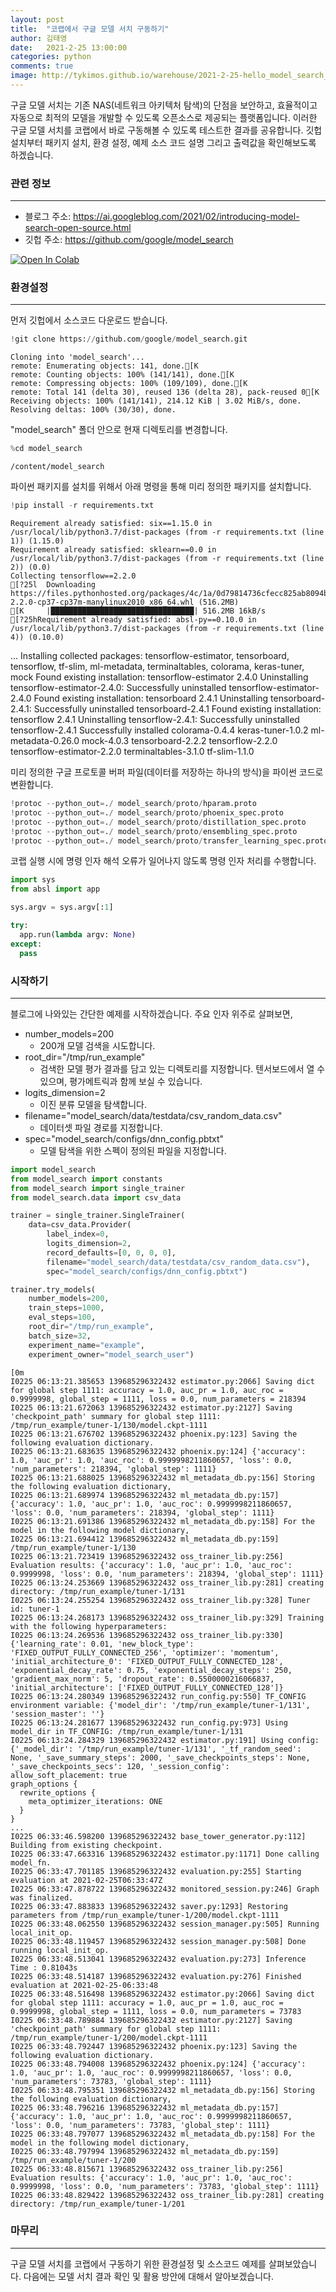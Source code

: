 ```yaml
---
layout: post
title:  "코랩에서 구글 모델 서치 구동하기"
author: 김태영
date:   2021-2-25 13:00:00
categories: python
comments: true
image: http://tykimos.github.io/warehouse/2021-2-25-hello_model_search_title_1.png
---
```

구글 모델 서치는 기존 NAS(네트워크 아키텍처 탐색)의 단점을 보안하고, 효율적이고 자동으로 최적의 모델을 개발할 수 있도록 오픈소스로 제공되는 플랫폼입니다. 이러한 구글 모델 서치를 코랩에서 바로 구동해볼 수 있도록 테스트한 결과를 공유합니다. 깃헙 설치부터 패키지 설치, 환경 설정, 예제 소스 코드 설명 그리고 출력값을 확인해보도록 하겠습니다. 

### 관련 정보
---

*   블로그 주소: https://ai.googleblog.com/2021/02/introducing-model-search-open-source.html
*   깃헙 주소: https://github.com/google/model_search



<a href="https://colab.research.google.com/github/tykimos/hello-ai/blob/main/hello_model_search.ipynb" target="_parent"><img src="https://colab.research.google.com/assets/colab-badge.svg" alt="Open In Colab"/></a>

### 환경설정
---

먼저 깃헙에서 소스코드 다운로드 받습니다.


```python
!git clone https://github.com/google/model_search.git
```

    Cloning into 'model_search'...
    remote: Enumerating objects: 141, done.[K
    remote: Counting objects: 100% (141/141), done.[K
    remote: Compressing objects: 100% (109/109), done.[K
    remote: Total 141 (delta 30), reused 136 (delta 28), pack-reused 0[K
    Receiving objects: 100% (141/141), 214.12 KiB | 3.02 MiB/s, done.
    Resolving deltas: 100% (30/30), done.


"model_search" 폴더 안으로 현재 디렉토리를 변경합니다. 


```python
%cd model_search
```

    /content/model_search


파이썬 패키지를 설치를 위해서 아래 명령을 통해 미리 정의한 패키지를 설치합니다.


```python
!pip install -r requirements.txt
```

    Requirement already satisfied: six==1.15.0 in /usr/local/lib/python3.7/dist-packages (from -r requirements.txt (line 1)) (1.15.0)
    Requirement already satisfied: sklearn==0.0 in /usr/local/lib/python3.7/dist-packages (from -r requirements.txt (line 2)) (0.0)
    Collecting tensorflow==2.2.0
    [?25l  Downloading https://files.pythonhosted.org/packages/4c/1a/0d79814736cfecc825ab8094b39648cc9c46af7af1bae839928acb73b4dd/tensorflow-2.2.0-cp37-cp37m-manylinux2010_x86_64.whl (516.2MB)
    [K     |████████████████████████████████| 516.2MB 16kB/s 
    [?25hRequirement already satisfied: absl-py==0.10.0 in /usr/local/lib/python3.7/dist-packages (from -r requirements.txt (line 4)) (0.10.0)
...
    Installing collected packages: tensorflow-estimator, tensorboard, tensorflow, tf-slim, ml-metadata, terminaltables, colorama, keras-tuner, mock
      Found existing installation: tensorflow-estimator 2.4.0
        Uninstalling tensorflow-estimator-2.4.0:
          Successfully uninstalled tensorflow-estimator-2.4.0
      Found existing installation: tensorboard 2.4.1
        Uninstalling tensorboard-2.4.1:
          Successfully uninstalled tensorboard-2.4.1
      Found existing installation: tensorflow 2.4.1
        Uninstalling tensorflow-2.4.1:
          Successfully uninstalled tensorflow-2.4.1
    Successfully installed colorama-0.4.4 keras-tuner-1.0.2 ml-metadata-0.26.0 mock-4.0.3 tensorboard-2.2.2 tensorflow-2.2.0 tensorflow-estimator-2.2.0 terminaltables-3.1.0 tf-slim-1.1.0


미리 정의한 구글 프로토콜 버퍼 파일(데이터를 저장하는 하나의 방식)을 파이썬 코드로 변환합니다.


```python
!protoc --python_out=./ model_search/proto/hparam.proto
!protoc --python_out=./ model_search/proto/phoenix_spec.proto
!protoc --python_out=./ model_search/proto/distillation_spec.proto
!protoc --python_out=./ model_search/proto/ensembling_spec.proto
!protoc --python_out=./ model_search/proto/transfer_learning_spec.proto
```

코랩 실행 시에 명령 인자 해석 오류가 일어나지 않도록 명령 인자 처리를 수행합니다.


```python
import sys
from absl import app

sys.argv = sys.argv[:1]

try:
  app.run(lambda argv: None)
except:
  pass
```

### 시작하기
---

블로그에 나와있는 간단한 예제를 시작하겠습니다. 주요 인자 위주로 살펴보면,

* number_models=200
    * 200개 모델 검색을 시도합니다.
* root_dir="/tmp/run_example"
    * 검색한 모델 평가 결과를 담고 있는 디렉토리를 지정합니다. 텐서보드에서 열 수 있으며, 평가메트릭과 함께 보실 수 있습니다.
* logits_dimension=2
    * 이진 분류 모델을 탐색합니다.
* filename="model_search/data/testdata/csv_random_data.csv"
    * 데이터셋 파일 경로를 지정합니다.
* spec="model_search/configs/dnn_config.pbtxt"
    * 모델 탐색을 위한 스펙이 정의된 파일을 지정합니다.


```python
import model_search
from model_search import constants
from model_search import single_trainer
from model_search.data import csv_data

trainer = single_trainer.SingleTrainer(
    data=csv_data.Provider(
        label_index=0,
        logits_dimension=2,
        record_defaults=[0, 0, 0, 0],
        filename="model_search/data/testdata/csv_random_data.csv"),
        spec="model_search/configs/dnn_config.pbtxt")

trainer.try_models(
    number_models=200,
    train_steps=1000,
    eval_steps=100,
    root_dir="/tmp/run_example",
    batch_size=32,
    experiment_name="example",
    experiment_owner="model_search_user")
```

    [0m
    I0225 06:13:21.385653 139685296322432 estimator.py:2066] Saving dict for global step 1111: accuracy = 1.0, auc_pr = 1.0, auc_roc = 0.9999998, global_step = 1111, loss = 0.0, num_parameters = 218394
    I0225 06:13:21.672063 139685296322432 estimator.py:2127] Saving 'checkpoint_path' summary for global step 1111: /tmp/run_example/tuner-1/130/model.ckpt-1111
    I0225 06:13:21.676702 139685296322432 phoenix.py:123] Saving the following evaluation dictionary.
    I0225 06:13:21.683635 139685296322432 phoenix.py:124] {'accuracy': 1.0, 'auc_pr': 1.0, 'auc_roc': 0.9999998211860657, 'loss': 0.0, 'num_parameters': 218394, 'global_step': 1111}
    I0225 06:13:21.688025 139685296322432 ml_metadata_db.py:156] Storing the following evaluation dictionary,
    I0225 06:13:21.689974 139685296322432 ml_metadata_db.py:157] {'accuracy': 1.0, 'auc_pr': 1.0, 'auc_roc': 0.9999998211860657, 'loss': 0.0, 'num_parameters': 218394, 'global_step': 1111}
    I0225 06:13:21.691386 139685296322432 ml_metadata_db.py:158] For the model in the following model dictionary,
    I0225 06:13:21.694412 139685296322432 ml_metadata_db.py:159] /tmp/run_example/tuner-1/130
    I0225 06:13:21.723419 139685296322432 oss_trainer_lib.py:256] Evaluation results: {'accuracy': 1.0, 'auc_pr': 1.0, 'auc_roc': 0.9999998, 'loss': 0.0, 'num_parameters': 218394, 'global_step': 1111}
    I0225 06:13:24.253669 139685296322432 oss_trainer_lib.py:281] creating directory: /tmp/run_example/tuner-1/131
    I0225 06:13:24.255254 139685296322432 oss_trainer_lib.py:328] Tuner id: tuner-1
    I0225 06:13:24.268173 139685296322432 oss_trainer_lib.py:329] Training with the following hyperparameters: 
    I0225 06:13:24.269536 139685296322432 oss_trainer_lib.py:330] {'learning_rate': 0.01, 'new_block_type': 'FIXED_OUTPUT_FULLY_CONNECTED_256', 'optimizer': 'momentum', 'initial_architecture_0': 'FIXED_OUTPUT_FULLY_CONNECTED_128', 'exponential_decay_rate': 0.75, 'exponential_decay_steps': 250, 'gradient_max_norm': 5, 'dropout_rate': 0.5500000216066837, 'initial_architecture': ['FIXED_OUTPUT_FULLY_CONNECTED_128']}
    I0225 06:13:24.280349 139685296322432 run_config.py:550] TF_CONFIG environment variable: {'model_dir': '/tmp/run_example/tuner-1/131', 'session_master': ''}
    I0225 06:13:24.281677 139685296322432 run_config.py:973] Using model_dir in TF_CONFIG: /tmp/run_example/tuner-1/131
    I0225 06:13:24.284329 139685296322432 estimator.py:191] Using config: {'_model_dir': '/tmp/run_example/tuner-1/131', '_tf_random_seed': None, '_save_summary_steps': 2000, '_save_checkpoints_steps': None, '_save_checkpoints_secs': 120, '_session_config': allow_soft_placement: true
    graph_options {
      rewrite_options {
        meta_optimizer_iterations: ONE
      }
    }
    ...
    I0225 06:33:46.598200 139685296322432 base_tower_generator.py:112] Building from existing checkpoint.
    I0225 06:33:47.663316 139685296322432 estimator.py:1171] Done calling model_fn.
    I0225 06:33:47.701185 139685296322432 evaluation.py:255] Starting evaluation at 2021-02-25T06:33:47Z
    I0225 06:33:47.878722 139685296322432 monitored_session.py:246] Graph was finalized.
    I0225 06:33:47.883833 139685296322432 saver.py:1293] Restoring parameters from /tmp/run_example/tuner-1/200/model.ckpt-1111
    I0225 06:33:48.062550 139685296322432 session_manager.py:505] Running local_init_op.
    I0225 06:33:48.119457 139685296322432 session_manager.py:508] Done running local_init_op.
    I0225 06:33:48.513041 139685296322432 evaluation.py:273] Inference Time : 0.81043s
    I0225 06:33:48.514187 139685296322432 evaluation.py:276] Finished evaluation at 2021-02-25-06:33:48
    I0225 06:33:48.516498 139685296322432 estimator.py:2066] Saving dict for global step 1111: accuracy = 1.0, auc_pr = 1.0, auc_roc = 0.9999998, global_step = 1111, loss = 0.0, num_parameters = 73783
    I0225 06:33:48.789884 139685296322432 estimator.py:2127] Saving 'checkpoint_path' summary for global step 1111: /tmp/run_example/tuner-1/200/model.ckpt-1111
    I0225 06:33:48.792447 139685296322432 phoenix.py:123] Saving the following evaluation dictionary.
    I0225 06:33:48.794008 139685296322432 phoenix.py:124] {'accuracy': 1.0, 'auc_pr': 1.0, 'auc_roc': 0.9999998211860657, 'loss': 0.0, 'num_parameters': 73783, 'global_step': 1111}
    I0225 06:33:48.795351 139685296322432 ml_metadata_db.py:156] Storing the following evaluation dictionary,
    I0225 06:33:48.796216 139685296322432 ml_metadata_db.py:157] {'accuracy': 1.0, 'auc_pr': 1.0, 'auc_roc': 0.9999998211860657, 'loss': 0.0, 'num_parameters': 73783, 'global_step': 1111}
    I0225 06:33:48.797077 139685296322432 ml_metadata_db.py:158] For the model in the following model dictionary,
    I0225 06:33:48.797994 139685296322432 ml_metadata_db.py:159] /tmp/run_example/tuner-1/200
    I0225 06:33:48.815671 139685296322432 oss_trainer_lib.py:256] Evaluation results: {'accuracy': 1.0, 'auc_pr': 1.0, 'auc_roc': 0.9999998, 'loss': 0.0, 'num_parameters': 73783, 'global_step': 1111}
    I0225 06:33:48.829422 139685296322432 oss_trainer_lib.py:281] creating directory: /tmp/run_example/tuner-1/201


### 마무리
---

구글 모델 서치를 코랩에서 구동하기 위한 환경설정 및 소스코드 예제를 살펴보았습니다. 다음에는 모델 서치 결과 확인 및 활용 방안에 대해서 알아보겠습니다.
